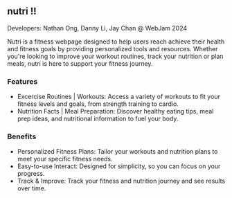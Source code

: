 ## nutri !!
Developers: Nathan Ong, Danny Li, Jay Chan @ WebJam 2024

Nutri is a fitness webpage designed to help users reach achieve their health and fitness goals by providing personalized tools and resources. Whether you're looking to improve your workout routines, track your nutrition or plan meals, nutri is here to support your fitness journey.

### Features
- Excercise Routines | Workouts: Access a variety of workouts to fit your fitness levels and goals, from strength training to cardio.
- Nutrition Facts | Meal Preparation: Discover healthy eating tips, meal prep ideas, and nutritional information to fuel your body.

### Benefits
- Personalized Fitness Plans: Tailor your workouts and nutrition plans to meet your specific fitness needs.
- Easy-to-use Interact: Designed for simplicity, so you can focus on your progress.
- Track & Improve: Track your fitness and nutrition journey and see results over time.
